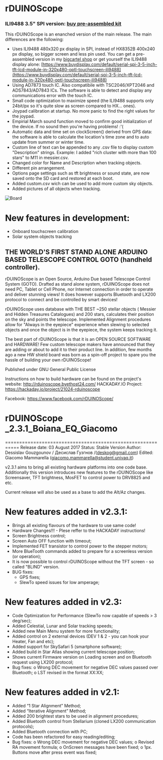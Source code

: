 # rDUINOScope

### ILI9488 3.5" SPI version: [buy pre-assembled kit](https://giacu92.bigcartel.com/product/rduinoscope-ili9488)
This rDUINOScope is an enanched version of the main release. The main differences are the following:

-  Uses ILI9488 480x320 px display in SPI, instead of HX8352B 400x240 px display, so bigger screen and less pin used. You can get a pre-assembled version in my [bigcartel shop](https://giacu92.bigcartel.com/product/rduinoscope-ili9488) or get yourself the 
ILI9488 display alone: [https://www.buydisplay.com/default/serial-spi-3-5-inch-tft-lcd-module-in-320x480-optl-touchscreen-ili9488](https://www.buydisplay.com/default/serial-spi-3-5-inch-tft-lcd-module-in-320x480-optl-touchscreen-ili9488)
-  Using AD7873 touch IC. Also compatibile with TSC2046/XPT2046 and ADS7843/AD7843 ICs. The software is able to detect and display any communications error with the touch IC.
-  Small code optimization to maximize speed (the ILI9488 supports only 24bit/px so it's quite slow as screen compared to HX... ones).
-  Joypad calibration at startup. No more panic to find the right values for the joypad.
-  Empirial March sound function moved to confirm good initialization of the device. If no sound then you're having problems! :'(
-  Automatic data and time set on clockScreen() derived from GPS data: the software is able to calculate the location's time zone and to auto update from summer or winter time.
-  Custom line of text can be appended to any .csv file to display custom "Description" strings. Example: I added "rich cluster with more than 100 stars" to M11 in messier.csv.
-  Changed color for Name and Description when tracking objects.
-  Different pin arrangement.
-  Options page settings such as tft brightness or sound state, are now saved onto the SD card and restored at each boot.
-  Added custom.csv wich can be used to add more custom sky objects.
-  Added pictures of all objects when tracking.

![Board](http://i63.tinypic.com/fxs58l.jpg)

New features in development:
===========================================================
- Onboard touchscreen calibration
- Solar system objects tracking


## THE WORLD'S FIRST STAND ALONE ARDUINO BASED TELESCOPE CONTROL GOTO (handheld controller). 

rDUINOScope is an Open Source, Arduino Due based Telescope Control System (GOTO). Drafted as stand alone system, rDUINOScope does not need PC, Tablet or Cell Phone, nor Internet connection in order to operate and deliver stunning views! It does however supports Bluetooth and LX200 protocol to connect and be controlled by smart devices!


rDUINOScope uses database with THE BEST ~250 stellar objects ( Messier and Hidden Treasures Catalogues) and 200 stars, calculates their position on the sky and points the telescope. Implemented Alignment procedures allow for "Always in the eyepiece" experience when slewing to selected objects and once the object is in the eyepiece, the system keeps tracking it.

The best part of rDUINOScope is that it is an OPEN SOURCE SOFTWARE and HARDWARE! Few custom telescope makers have announced that they are adding or about to add it to their product line. In addition, few months ago a new HW shield board was born as a spin-off project to spare you the hassle of building your own rDUINOScope!

Published under GNU General Public License

Instructions on how to build hardware can be found on the project's website: http://rduinoscope.byethost24.com/
HACKADAY.IO Project: https://hackaday.io/project/21024-rduinoscope

Facebook: https://www.facebook.com/rDUINOScope/


# rDUINOScope _2.3.1_Boiana_EQ_Giacomo
===========================================================
Release date: 03 August 2017
Status: Stable Version
Author: Dessislav Gouzgounov / Десислав Гузгнов /(deskog@gmail.com) 
Edited: Giacomo Mammarella (giacomo.mammarella@student.univaq.it)

v2.3.1 aims to bring all existing hardware platforms into one code base. Additionally this version introduces new features to the rDUINOScope like Screensaver, TFT brightness, MosFET to control power to DRV8825 and etc.

Current release will also be used as a base to add the Alt/Az changes.

New features added in v2.3.1:
===========================================================
- Brings all existing flavours of the hardware to use same code!
- Hardware Changes!!! - Plese reffer to the HACKADAY instructions!
- Screen Brightness control;
- Screen Auto OFF function with timeout;
- Implemented FET transistor to control power to the stepper motors;
- More BlueTooth commands added to prepare for a screenless version (or operation);
- It is now possible to control rDUINOScope without the TFT screen - so called "BLIND" version.
- BUG fixes:
	- GPS fixes;
	- SlewTo speed issues for low amperage;



New features added in v2.3:
===========================================================
- Code Optimization for Performance (SlewTo now capable of speeds > 3 deg/sec);
- Added Celestial, Lunar and Solar tracking speeds;
- Added new Main Menu system for more functionality;
- Added control on 2 external devices (DEV 1 & 2 - you can hook your Heater, Fan and etc);
- Added support for SkySafari 5 (smartphone software);
- Added build in Star Atlas showing current telescope position;
- Shows current Firmware version on Loading screen and on Bluetooth request using LX200 protocol;
- Bug fixes:
	o Wrong DEC movement for negative DEC values passed over Bluetooth;
	o LST revised in the format XX:XX;




New features added in v2.1:
===========================================================
- Added “1 Star Alignment” Method;
- Added “Iterative Alignment” Method;
- Added 200 brightest stars to be used in alignment procedures;
- Added Bluetooth control from Stellarium (cloned LX200 communication protocols);
- Added Bluetooth connection with PC;
- Code has been refactored for easy reading/editing;
- Bug fixes:
	o Wrong DEC movement for negative DEC values;
	o Revised RA movement formula;
	o OnScreen messages have been fixed;
	o 1px. Buttons move after press event was fixed;


